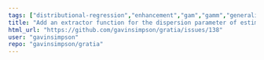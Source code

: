 ```yaml
---
tags: ["distributional-regression","enhancement","gam","gamm","generalized-additive-mixed-models","generalized-additive-models","ggplot2","glm","lm","mgcv","penalized-spline","r","r-package","random-effects","smoothing","splines"]
title: "Add an extractor function for the dispersion parameter of estimated models"
html_url: "https://github.com/gavinsimpson/gratia/issues/138"
user: "gavinsimpson"
repo: "gavinsimpson/gratia"
---
```


